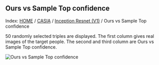 ## Ours vs Sample Top confidence

Index: [HOME](../../../../../) / [CASIA](../../) / [Inception Resnet (V1)](../) / Ours vs Sample Top confidence

50 randomly selected triples are displayed. The first column gives real images of the target people. The second and third column are Ours vs Sample Top confidence.

![Ours vs Sample Top confidence](gt_ours_black_knn_sample.png)